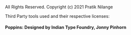 All Rights Reserved.
Copyright (c) 2021 Pratik Nilange

Third Party tools used and their respective licenses:
#### Poppins: Designed by Indian Type Foundry, Jonny Pinhorn